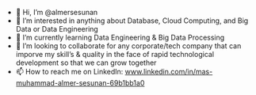 - 👋 Hi, I’m @almersesunan
- 👀 I’m interested in anything about Database, Cloud Computing, and Big Data or Data Engineering
- 🌱 I’m currently learning Data Engineering & Big Data Processing
- 💞️ I’m looking to collaborate for any corporate/tech company that can imporve my skill’s & quality in the face of rapid technological development so that we can grow together
- 📫 How to reach me on LinkedIn: www.linkedin.com/in/mas-muhammad-almer-sesunan-69b1bb1a0

<!---
almersesunan/almersesunan is a ✨ special ✨ repository because its `README.md` (this file) appears on your GitHub profile.
You can click the Preview link to take a look at your changes.
--->
